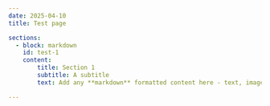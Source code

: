 ```yaml
---
date: 2025-04-10
title: Test page

sections:
  - block: markdown
	id: test-1
	content:
		title: Section 1
		subtitle: A subtitle
		text: Add any **markdown** formatted content here - text, images, videos, galleries - and even HTML code!

---
```

